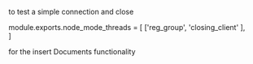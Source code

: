 to test a simple connection and close 

module.exports.node_mode_threads   =  [
                                        ['reg_group',      'closing_client'          ],                            
                                      ] 

for the insert Documents functionality                                      